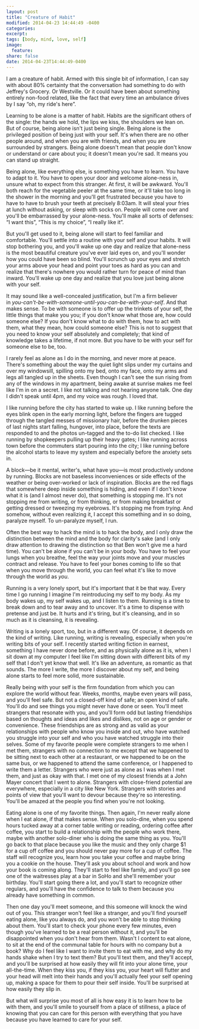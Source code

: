 ```yaml
---
layout: post
title: "Creature of Habit"
modified: 2014-04-23 14:44:49 -0400
categories: 
excerpt:
tags: [body, mind, love, self]
image:
  feature:
share: false
date: 2014-04-23T14:44:49-0400
---
```


I am a creature of habit. Armed with this single bit of information, I can say with about 80% certainty that the conversation had something to do with Jeffrey's Grocery. Or Westville. Or it could have been about something entirely non-food related, like the fact that every time an ambulance drives by I say “oh, my ride's here”.

Learning to be alone is a matter of habit. Habits are the significant others of the single: the hands we hold, the lips we kiss, the shoulders we lean on. But of course, being alone isn't just being single. Being alone is the privileged position of being just with your self. It's when there are no other people around, and when you are with friends, and when you are surrounded by strangers. Being alone doesn't mean that people don't know or understand or care about you; it doesn't mean you're sad. It means you can stand up straight.

Being alone, like everything else, is something you have to learn. You have to adapt to it. You have to open your door and welcome alone-ness in, unsure what to expect from this stranger. At first, it will be awkward. You'll both reach for the vegetable peeler at the same time, or it'll take too long in the shower in the morning and you'll get frustrated because you have to have to have to brush your teeth at precisely 8:03am. It will steal your fries at lunch without asking, or sleep with socks on. People will come over and you'll be embarrassed by your alone-ness. You'll make all sorts of defenses: “I want this”, “This is my choice”, “I really like it”.

But you'll get used to it, being alone will start to feel familiar and comfortable. You'll settle into a routine with your self and your habits. It will stop bothering you, and you'll wake up one day and realize that alone-ness is the most beautiful creature you've ever laid eyes on, and you'll wonder how you could have been so blind. You'll scrunch up your eyes and stretch your arms above your head and point your toes as hard as you can and realize that there's nowhere you would rather turn for peace of mind than inward. You'll wake up one day and realize that you love just being alone with your self.

It may sound like a well-concealed justification, but I'm a firm believer in _you-can't-be-with-someone-until-you-can-be-with-your-self_. And that makes sense. To be with someone is to offer up the trinkets of your self, the little things that make you you; if you don't know what those are, how could someone else? If you don't know what to do with them, how to act with them, what they mean, how could someone else? This is not to suggest that you need to know your self absolutely and completely; that kind of knowledge takes a lifetime, if not more. But you have to be with your self for someone else to be, too.

I rarely feel as alone as I do in the morning, and never more at peace. There's something about the way the quiet light slips under my curtains and over my windowsill, spilling onto my bed, onto my face, onto my arms and legs all tangled up in the sheets. Even though I can't see the sun rising from any of the windows in my apartment, being awake at sunrise makes me feel like I'm in on a secret. I like not talking and not hearing anyone talk. One day I didn't speak until 4pm, and my voice was rough. I loved that.

I like running before the city has started to wake up. I like running before the eyes blink open in the early morning light, before the fingers are tugged through the tangled messes of missionary hair, before the drunken pieces of last nights start falling, hungover, into place, before the texts are responded to and the photos un-tagged and the to-do list checked. I like running by shopkeepers pulling up their heavy gates; I like running across town before the commuters start pouring into the city; I like running before the alcohol starts to leave my system and especially before the anxiety sets in.

A block—be it mental, writer's, what have you—is most productively undone by running. Blocks are not baseless inconveniences or side effects of the weather or being over-worked or lack of inspiration. Blocks are the red flags that somewhere deep inside something is hiding, and even if I don't know what it is (and I almost never do), that something is stopping me. It's not stopping me from writing, or from thinking, or from making breakfast or getting dressed or tweezing my eyebrows. It's stopping me from _trying_. And somehow, without even realizing it, I accept this something and in so doing, paralyze myself. To un-paralyze myself, I run.

Often the best way to hack the mind is to hack the body, and I only draw the distinction between the mind and the body for clarity's sake (and I only draw attention to drawing the distinction so that Ben won't give me a hard time). You can't be alone if you can't be in your body. You have to feel your lungs when you breathe, feel the way your joints move and your muscles contract and release. You have to feel your bones coming to life so that when you move through the world, you can feel what it's like to move through the world as _you_.

Running is a very lonely sport, but it's important that it be that way. Every time I go running I imagine I'm reintroducing my self to my body. As my body wakes up, my self wakes up, and I listen to them. Running is a time to break down and to tear away and to uncover. It's a time to dispense with pretense and just be. It hurts and it's tiring, but it's cleansing, and in so much as it is cleansing, it is revealing.

Writing is a lonely sport, too, but in a different way. Of course, it depends on the kind of writing. Like running, writing is revealing, especially when you're writing bits of your self. I recently started writing fiction in earnest, something I have never done before, and as physically alone as it is, when I sit down at my computer I feel like I'm sitting down with different bits of my self that I don't yet know that well. It's like an adventure, as romantic as that sounds. The more I write, the more I discover about my self, and being alone starts to feel more solid, more sustainable.

Really being with your self is the firm foundation from which you can explore the world without fear. Weeks, months, maybe even years will pass, and you'll feel safe. But not a closed-off kind of safe; an open kind of safe. You'll do and see things you might never have done or seen. You'll meet strangers that resonate with you, and you'll form odd but lasting friendships based on thoughts and ideas and likes and dislikes, not on age or gender or convenience. These friendships are as strong and as valid as your relationships with people who know you inside and out, who have watched you struggle into your self and who you have watched struggle into their selves. Some of my favorite people were complete strangers to me when I met them, strangers with no connection to me except that we happened to be sitting next to each other at a restaurant, or we happened to be on the same bus, or we happened to attend the same conference, or I happened to write them a letter. Strangers who were just as alone as I was when I met them, and just as okay with that. I met one of my closest friends at a John Mayer concert that I went to alone. Strangers with close-friend potential are everywhere, especially in a city like New York. Strangers with stories and points of view that you'll want to devour because they're so interesting. You'll be amazed at the people you find when you're not looking.

Eating alone is one of my favorite things. Then again, I'm never really alone when I eat alone, if that makes sense. When you solo-dine, when you spend hours tucked away at a corner table writing or reading, ordering coffee after coffee, you start to build a relationship with the people who work there, maybe with another solo-diner who is doing the same thing as you. You'll go back to that place because you like the music and they only charge $1 for a cup off coffee and you should never pay more for a cup of coffee. The staff will recognize you, learn how you take your coffee and maybe bring you a cookie on the house. They'll ask you about school and work and how your book is coming along. They'll start to feel like family, and you'll go see one of the waitresses play at a bar in SoHo and she'll remember your birthday. You'll start going there a lot, and you'll start to recognize other regulars, and you'll have the confidence to talk to them because you already have something in common.

Then one day you'll meet someone, and this someone will knock the wind out of you. This stranger won't feel like a stranger, and you'll find yourself eating alone, like you always do, and you won't be able to stop thinking about them. You'll start to check your phone every few minutes, even though you've learned to be a real person without it, and you'll be disappointed when you don't hear from them. Wasn't I content to eat alone, to sit at the end of the communal table for hours with no company but a book? Why do I feel like I want to invite them to eat with me, and why do my hands shake when I try to text them? But you'll text them, and they'll accept, and you'll be surprised at how easily they will fit into your alone time, your all-the-time. When they kiss you, if they kiss you, your heart will flutter and your head will melt into their hands and you'll actually feel your self opening up, making a space for them to pour their self inside. You'll be surprised at how easily they slip in.

But what will surprise you most of all is how easy it is to learn how to be with them, and you'll smile to yourself from a place of stillness, a place of knowing that you can care for this person with everything that you have because you have learned to care for your self.
